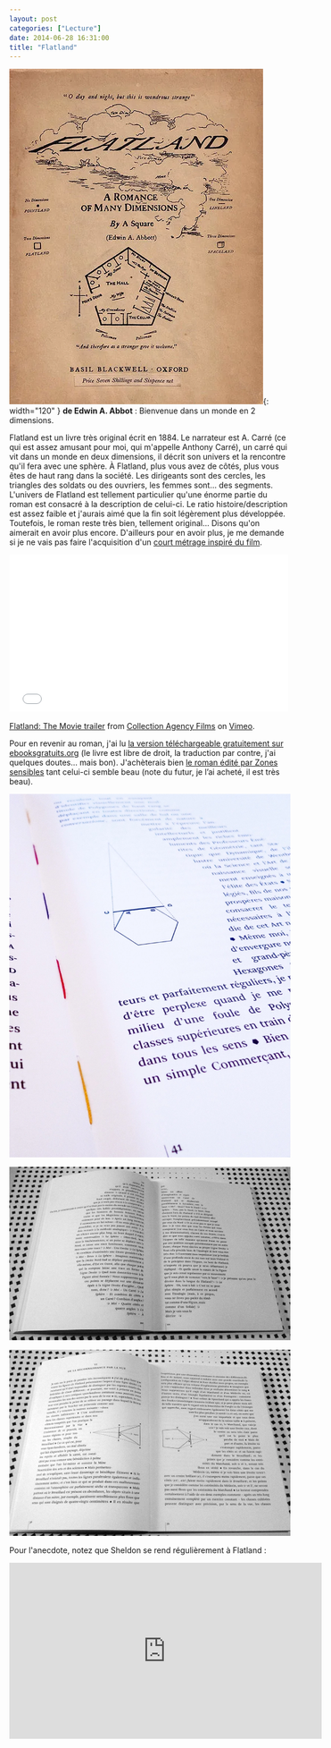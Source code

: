 ```yaml
---
layout: post
categories: ["Lecture"]
date: 2014-06-28 16:31:00
title: "Flatland"
---
```


![couverture](/assets/images/couv_lecture/flatland.webp){: width="120" } **de Edwin A. Abbot** : Bienvenue dans un
monde en 2 dimensions.

Flatland est un livre très original écrit en 1884. Le narrateur est A.
Carré (ce qui est assez amusant pour moi, qui m'appelle Anthony Carré),
un carré qui vit dans un monde en deux dimensions, il décrit son univers
et la rencontre qu'il fera avec une sphère. À Flatland, plus vous avez
de côtés, plus vous êtes de haut rang dans la société. Les dirigeants
sont des cercles, les triangles des soldats ou des ouvriers, les femmes
sont… des segments. L'univers de Flatland est tellement particulier
qu'une énorme partie du roman est consacré à la description de celui-ci.
Le ratio histoire/description est assez faible et j'aurais aimé que la
fin soit légèrement plus développée. Toutefois, le roman reste très
bien, tellement original… Disons qu'on aimerait en avoir plus encore.
D'ailleurs pour en avoir plus, je me demande si je ne vais pas faire
l'acquisition d'un [court métrage inspiré du film](http://www.flatlandthemovie.com/).

<iframe src="//player.vimeo.com/video/8675372?byline=0&amp;portrait=0" width="500" height="281" frameborder="0" webkitallowfullscreen mozallowfullscreen allowfullscreen></iframe><p><a href="http://vimeo.com/8675372">Flatland: The Movie trailer</a> from <a href="http://vimeo.com/caf">Collection Agency Films</a> on <a href="https://vimeo.com">Vimeo</a>.</p>

Pour en revenir au roman, j'ai lu [la version téléchargeable
gratuitement sur ebooksgratuits.org](http://www.ebooksgratuits.org/details.php?book=912) (le livre est
libre de droit, la traduction par contre, j'ai quelques doutes… mais
bon). J'achèterais bien [le roman édité par Zones sensibles](http://www.lekti-ecriture.com/editeurs/Flatland.html) tant
celui-ci semble beau (note du futur, je l’ai acheté, il est très beau).

![illu3](/assets/images/couv_lecture/flatland_illu_3.webp)

![illu1](/assets/images/couv_lecture/flatland_illu_1.webp)

![illu2](/assets/images/couv_lecture/flatland_illu_2.webp)

Pour l'anecdote, notez que Sheldon se rend régulièrement à Flatland :

<iframe width="560" height="315" src="https://www.youtube.com/embed/GmiXemW_oBQ" title="YouTube video player" frameborder="0" allow="accelerometer; autoplay; clipboard-write; encrypted-media; gyroscope; picture-in-picture" allowfullscreen></iframe>
